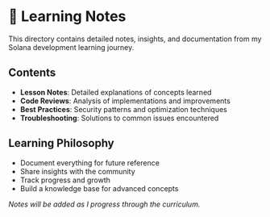 # 📝 Learning Notes

This directory contains detailed notes, insights, and documentation from my Solana development learning journey.

## Contents
- **Lesson Notes**: Detailed explanations of concepts learned
- **Code Reviews**: Analysis of implementations and improvements
- **Best Practices**: Security patterns and optimization techniques
- **Troubleshooting**: Solutions to common issues encountered

## Learning Philosophy
- Document everything for future reference
- Share insights with the community
- Track progress and growth
- Build a knowledge base for advanced concepts

*Notes will be added as I progress through the curriculum.* 